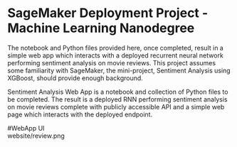 # SageMaker Deployment Project - Machine Learning Nanodegree

The notebook and Python files provided here, once completed, result in a simple web app which interacts with a deployed recurrent neural network performing sentiment analysis on movie reviews. This project assumes some familiarity with SageMaker, the mini-project, Sentiment Analysis using XGBoost, should provide enough background.

Sentiment Analysis Web App is a notebook and collection of Python files to be completed. The result is a deployed RNN performing sentiment analysis on movie reviews complete with publicly accessible API and a simple web page which interacts with the deployed endpoint.

#WebApp UI
<br>
website/review.png
